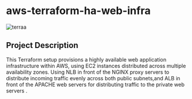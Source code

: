 # aws-terraform-ha-web-infra

![terraa](https://github.com/user-attachments/assets/44494013-6ff5-4b6a-8ae2-db496c296ffc)


## Project Description

This Terraform setup provisions a highly available web application infrastructure within AWS, using EC2 instances distributed across multiple 
availability zones. Using NLB in front of the NGINX proxy servers to distribute incoming traffic evenly across both public subnets,and ALB in 
front of the APACHE web servers for distributing traffic to the private web servers . 
